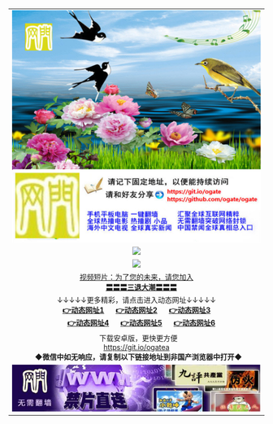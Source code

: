 <table>
  <tr>
    <td align=center><img src="https://github.com/gyhhx/image/blob/master/gy1.jpg" /></td>
  </tr>
  <tr>
    <td align=center><img src="https://github.com/gyhhx/image-upload/blob/master/%E5%BE%AE%E4%BF%A1%E8%AF%B4%E6%98%8E.jpg" /></td>
 </tr> 
    <tr>
  <td align=center><img src="https://github.com/gyhhx/image-upload/blob/master/%E5%BE%AE%E4%BF%A1%E8%AF%B4%E6%98%8E4.jpg" /></td>  
  </tr>
   <tr>
  <td align=center>
  <a href="https://s3.ap-northeast-2.amazonaws.com/ogates/oGate.htm?c816846_2_1&from=gy">视频短片：为了您的未来，请您加入</a><br/>
      <a href="https://s3.ap-northeast-2.amazonaws.com/ogates/oGate.htm?ogST.aspx?from=gy"><b>〓〓〓三退大潮〓〓〓<br/></a>
      </td>
  </tr>
   <tr>
      <td align=center>↓↓↓↓↓更多精彩，请点击进入动态网址↓↓↓↓↓<br/>
      <a href="https://rawgit.com/onorm/up/master/oGate.htm?from=gy"><b>👉动态网址1</a>
      <a href="https://s3-ap-southeast-2.amazonaws.com/ogatey/oGate.htm?from=gy"><b>👉动态网址2</a>
      <a href="https://s3.ap-northeast-2.amazonaws.com/ogates/oGate.htm?from=gy"><b>👉动态网址3<br/></a>
      <a href="https://s3.eu-west-2.amazonaws.com/ogatel/oGate.htm?from=gy"><b>👉动态网址4</a>
      <a href="https://s3.eu-central-1.amazonaws.com/ogatef/oGate.htm?from=gy"><b>👉动态网址5</a>
      <a href="https://s3.ap-south-1.amazonaws.com/ogatem/oGate.htm?from=gy"><b>👉动态网址6</a>
    </td>
  </tr>
  <tr>
    <td align=center>
      下载安卓版，更快更方便  <br/> 
      <a href="https://raw.githubusercontent.com/ogate/up/master/ogate.apk">https://git.io/ogatea</a><br/>
    <b/>◆微信中如无响应，请复制以下链接地址到非国产浏览器中打开◆<br/>
    </td>
  </tr>
  <tr>
    <td align=center><img src="https://github.com/gyhhx/image/blob/master/ogate-c.JPG" /></td>
  </tr>
</table>    
